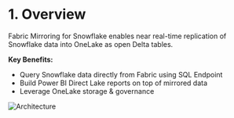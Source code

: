 # 1. Overview

Fabric Mirroring for Snowflake enables near real-time replication of Snowflake data into OneLake as open Delta tables.

**Key Benefits:**
- Query Snowflake data directly from Fabric using SQL Endpoint
- Build Power BI Direct Lake reports on top of mirrored data
- Leverage OneLake storage & governance

![Architecture](assets/img/01-architecture.png)
